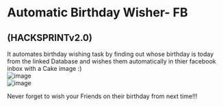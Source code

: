# Automatic Birthday Wisher- FB 
## (HACKSPRINTv2.0) 



It automates birthday wishing task by finding out whose birthday is today from the linked Database and
wishes them automatically in thier facebook inbox with a Cake image :) <br />
![image](https://qph.ec.quoracdn.net/main-qimg-855caf61e76a4fec104e0cd2f4545a72) <br />
![image](https://qph.ec.quoracdn.net/main-qimg-e21c2dcedefdf7b350baf30ffc8eb755-c) <br />

Never forget to wish your Friends on their birthday from next time!!!
